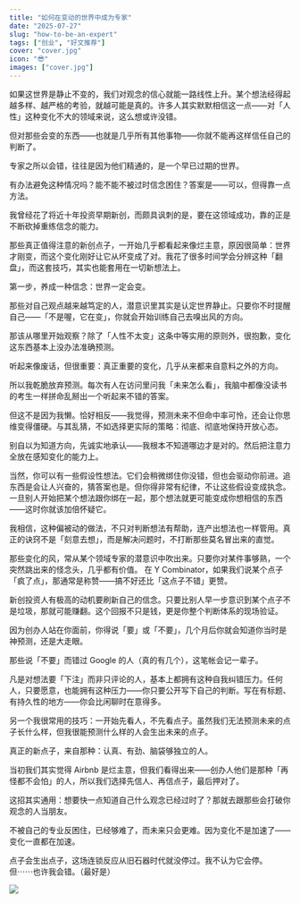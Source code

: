 ```yaml
---
title: "如何在变动的世界中成为专家"
date: "2025-07-27"
slug: "how-to-be-an-expert"
tags: ["创业", "好文推荐"]
cover: "cover.jpg"
icon: "😎"
images: ["cover.jpg"]
---
```

如果这世界是静止不变的，我们对观念的信心就能一路线性上升。某个想法经得起越多样、越严格的考验，就越可能是真的。许多人其实默默相信这一点——对「人性」这种变化不大的领域来说，这么想或许没错。



但对那些会变的东西——也就是几乎所有其他事物——你就不能再这样信任自己的判断了。



专家之所以会错，往往是因为他们精通的，是一个早已过期的世界。



有办法避免这种情况吗？能不能不被过时信念困住？答案是——可以，但得靠一点方法。



我曾经花了将近十年投资早期新创，而颇具讽刺的是，要在这领域成功，靠的正是不断砍掉重练信念的能力。



那些真正值得注意的新创点子，一开始几乎都看起来像烂主意，原因很简单：世界才刚变，而这个变化刚好让它从坏变成了对。我花了很多时间学会分辨这种「翻盘」，而这套技巧，其实也能套用在一切新想法上。



第一步，养成一种信念：世界一定会变。



那些对自己观点越来越笃定的人，潜意识里其实是认定世界静止。只要你不时提醒自己——「不是喔，它在变」，你就会开始训练自己去嗅出风的方向。



那该从哪里开始观察？除了「人性不太变」这条中等实用的原则外，很抱歉，变化这东西基本上没办法准确预测。



听起来像废话，但很重要：真正重要的变化，几乎从来都来自意料之外的方向。



所以我乾脆放弃预测。每次有人在访问里问我「未来怎么看」，我脑中都像没读书的考生一样拼命乱掰出一个听起来不错的答案。



但这不是因为我懒。恰好相反——我觉得，预测未来不但命中率可怜，还会让你思维变得僵硬。与其乱猜，不如选择更实际的策略：彻底、彻底地保持开放心态。



别自以为知道方向，先诚实地承认——我根本不知道哪边才是对的。然后把注意力全放在感知变化的能力上。



当然，你可以有一些假设性想法。它们会稍微绑住你没错，但也会驱动你前进。追东西是会让人兴奋的，猜答案也是。但你得非常有纪律，不让这些假设变成执念。
一旦别人开始把某个想法跟你绑在一起，那个想法就更可能变成你想相信的东西——这时你就该加倍怀疑它。



我相信，这种偏被动的做法，不只对判断想法有帮助，连产出想法也一样管用。真正的诀窍不是「刻意去想」，而是解决问题时，不打断那些莫名冒出来的直觉。



那些变化的风，常从某个领域专家的潜意识中吹出来。只要你对某件事够熟，一个突然跳出来的怪念头，几乎都有价值。
在 Y Combinator，如果我们说某个点子「疯了点」，那通常是称赞——搞不好还比「这点子不错」更赞。



新创投资人有极高的动机要刷新自己的信念。只要比别人早一步意识到某个点子不是垃圾，那就可能赚翻。这个回报不只是钱，更是你整个判断体系的现场验证。



因为创办人站在你面前，你得说「要」或「不要」，几个月后你就会知道你当时是神预测，还是大走眼。



那些说「不要」而错过 Google 的人（真的有几个），这笔帐会记一辈子。



凡是对想法要「下注」而非只评论的人，基本上都拥有这种自我纠错压力。任何人，只要愿意，也能拥有这种压力——你只要公开写下自己的判断。写在有标题、有持久性的地方——你会比闲聊时在意得多。



另一个我很常用的技巧：一开始先看人，不先看点子。虽然我们无法预测未来的点子长什么样，但我很能预测什么样的人会生出未来的点子。



真正的新点子，来自那种：认真、有劲、脑袋够独立的人。



当初我们其实觉得 Airbnb 是烂主意，但我们看得出来——创办人他们是那种「再怪都不会怕」的人，所以我们选择先信人、再信点子，最后押对了。



这招其实通用：想要快一点知道自己什么观念已经过时了？那就去跟那些会打破你观念的人当朋友。



不被自己的专业反困住，已经够难了，而未来只会更难。因为变化不是加速了——变化一直都在加速。



点子会生出点子，这场连锁反应从旧石器时代就没停过。我不认为它会停。
但⋯⋯也许我会错。（最好是）




![](https://prod-files-secure.s3.us-west-2.amazonaws.com/112d0858-5090-4d34-a606-b75eb8d65fd2/46476355-9cf3-4e99-9b7a-3531bc426380/1000202064.png?X-Amz-Algorithm=AWS4-HMAC-SHA256&X-Amz-Content-Sha256=UNSIGNED-PAYLOAD&X-Amz-Credential=ASIAZI2LB46674EP74JZ%2F20250904%2Fus-west-2%2Fs3%2Faws4_request&X-Amz-Date=20250904T232814Z&X-Amz-Expires=3600&X-Amz-Security-Token=IQoJb3JpZ2luX2VjEP%2F%2F%2F%2F%2F%2F%2F%2F%2F%2F%2FwEaCXVzLXdlc3QtMiJGMEQCICv7QK82P3xw4XG3i6m7fAvtDszfpdOXfEi5OiqBWDZgAiAPiAIS1LJjmpHB%2BJ5MVIT%2Bzn3P35tSbJeDPlmFhcZQIyr%2FAwhoEAAaDDYzNzQyMzE4MzgwNSIM%2FmeVWJR5lr9K2nXmKtwDQjaljQ%2FWIp60X%2Fc2XffpZvTByouLtZtixW453rUzVZd4iyh%2BOCArEyix%2FWO%2F4phPQGbFSqe%2F%2Fs6kT6nf2dXoIxRQxVRL4jkMOIK3IEz%2B9UpQyFFCQ5Xft7B%2BB%2Fx2z%2FJgX%2BOGdzwCi50n9MChSoWzgZ%2FUwQP3ZLlW1LFT7aeFQFOt5ziCTXekAVnBura9%2FZ1ljA5%2FAv6%2FZozYK7PqDR5QfNb8gI%2B5PlKNxUC%2FXz39%2F2E25ntqStgr0x3Bub4wRaoZ5cqM2ZOVKat5TcPZH%2FlWtB%2Ffdm6EK0vhIDEsTGvy392jdF1ketqjjqLcaGUMUrfaJD3lpCnFr1VZekuUr8m59BZ8f4ML8JQDxfWUik2nfo%2FhLtHQZBQJHtIVL2jlLlhz9b825Al6I%2BT84wFjM2lCCB60jyxBBle78oBwmKkvmoB3bwth5rbsBpuHnu0BhwiJFm0YSsU3HEthQQF2vVTraHLJQ28mrxxsmoi7f2hXOJcddUFl27wwYyPdsvddUBvPkBqAkDNXevvDjgGyhtBuub3kauWiUOKYXlaLJ3hs%2FHVjHk%2F%2FA2s7FmJ%2B27883B1QpIkqDGvNsO38P8%2BQOAF%2BPl5oH560QupO59JAoOy8p316Ey1zXhf%2FD57fr2AwqLnoxQY6pgEel78erncIxnpmdWRs8TWrxqEFTfNp48Zr00pZPaIWwXMbGhEiV2hEuW9Wy7lsAsJ2pz7siJZFix7yGFWJnBHzKJm9ZjWVk29vQ3scMpGszwnSpuiD9fkvveBSq6gVB1ANMOryuNTzT9%2BsphBUMZSpcODwe%2FicVH%2FS9EjSLSRixCLmuZKkReEx72SCOpasTQtj5%2FqOpjMuo3R%2BkRpeQFpB0VB367Dm&X-Amz-Signature=0a34696ca8317d922f62b2877714c970a799cebef6a7cd40f750ba65957dcc00&X-Amz-SignedHeaders=host&x-amz-checksum-mode=ENABLED&x-id=GetObject)

